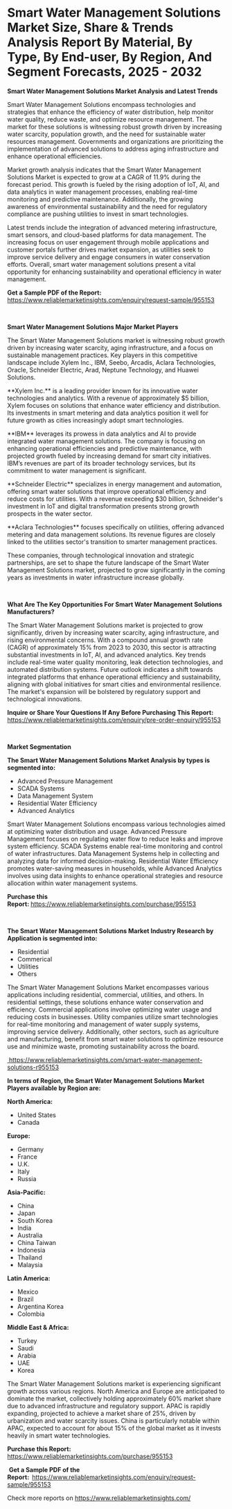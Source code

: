 <p><h1>Smart Water Management Solutions Market Size, Share & Trends Analysis Report By Material, By Type, By End-user, By Region, And Segment Forecasts, 2025 - 2032</h1></p><p><strong>Smart Water Management Solutions Market Analysis and Latest Trends</strong></p>
<p><p>Smart Water Management Solutions encompass technologies and strategies that enhance the efficiency of water distribution, help monitor water quality, reduce waste, and optimize resource management. The market for these solutions is witnessing robust growth driven by increasing water scarcity, population growth, and the need for sustainable water resources management. Governments and organizations are prioritizing the implementation of advanced solutions to address aging infrastructure and enhance operational efficiencies.</p><p>Market growth analysis indicates that the Smart Water Management Solutions Market is expected to grow at a CAGR of 11.9% during the forecast period. This growth is fueled by the rising adoption of IoT, AI, and data analytics in water management processes, enabling real-time monitoring and predictive maintenance. Additionally, the growing awareness of environmental sustainability and the need for regulatory compliance are pushing utilities to invest in smart technologies.</p><p>Latest trends include the integration of advanced metering infrastructure, smart sensors, and cloud-based platforms for data management. The increasing focus on user engagement through mobile applications and customer portals further drives market expansion, as utilities seek to improve service delivery and engage consumers in water conservation efforts. Overall, smart water management solutions present a vital opportunity for enhancing sustainability and operational efficiency in water management.</p></p>
<p><strong>Get a Sample PDF of the Report:&nbsp;</strong> <a href="https://www.reliablemarketinsights.com/enquiry/request-sample/955153?utm_campaign=3267&utm_medium=2&utm_source=Github&utm_content=ia&utm_term=07032025&utm_id=smart-water-management-solutions">https://www.reliablemarketinsights.com/enquiry/request-sample/955153</a></p>
<p>&nbsp;</p>
<p><strong>Smart Water Management Solutions Major Market Players</strong></p>
<p><p>The Smart Water Management Solutions market is witnessing robust growth driven by increasing water scarcity, aging infrastructure, and a focus on sustainable management practices. Key players in this competitive landscape include Xylem Inc., IBM, Seebo, Arcadis, Aclara Technologies, Oracle, Schneider Electric, Arad, Neptune Technology, and Huawei Solutions.</p><p>**Xylem Inc.** is a leading provider known for its innovative water technologies and analytics. With a revenue of approximately $5 billion, Xylem focuses on solutions that enhance water efficiency and distribution. Its investments in smart metering and data analytics position it well for future growth as cities increasingly adopt smart technologies.</p><p>**IBM** leverages its prowess in data analytics and AI to provide integrated water management solutions. The company is focusing on enhancing operational efficiencies and predictive maintenance, with projected growth fueled by increasing demand for smart city initiatives. IBM’s revenues are part of its broader technology services, but its commitment to water management is significant.</p><p>**Schneider Electric** specializes in energy management and automation, offering smart water solutions that improve operational efficiency and reduce costs for utilities. With a revenue exceeding $30 billion, Schneider's investment in IoT and digital transformation presents strong growth prospects in the water sector.</p><p>**Aclara Technologies** focuses specifically on utilities, offering advanced metering and data management solutions. Its revenue figures are closely linked to the utilities sector's transition to smarter management practices.</p><p>These companies, through technological innovation and strategic partnerships, are set to shape the future landscape of the Smart Water Management Solutions market, projected to grow significantly in the coming years as investments in water infrastructure increase globally.</p></p>
<p>&nbsp;</p>
<p><strong>What Are The Key Opportunities For Smart Water Management Solutions Manufacturers?</strong></p>
<p><p>The Smart Water Management Solutions market is projected to grow significantly, driven by increasing water scarcity, aging infrastructure, and rising environmental concerns. With a compound annual growth rate (CAGR) of approximately 15% from 2023 to 2030, this sector is attracting substantial investments in IoT, AI, and advanced analytics. Key trends include real-time water quality monitoring, leak detection technologies, and automated distribution systems. Future outlook indicates a shift towards integrated platforms that enhance operational efficiency and sustainability, aligning with global initiatives for smart cities and environmental resilience. The market's expansion will be bolstered by regulatory support and technological innovations.</p></p>
<p><strong>Inquire or Share Your Questions If Any Before Purchasing This Report:</strong> <a href="https://www.reliablemarketinsights.com/enquiry/pre-order-enquiry/955153?utm_campaign=3267&utm_medium=2&utm_source=Github&utm_content=ia&utm_term=07032025&utm_id=smart-water-management-solutions">https://www.reliablemarketinsights.com/enquiry/pre-order-enquiry/955153</a></p>
<p>&nbsp;</p>
<p><strong>Market Segmentation</strong></p>
<p><strong>The Smart Water Management Solutions Market Analysis by types is segmented into:</strong></p>
<p><ul><li>Advanced Pressure Management</li><li>SCADA Systems</li><li>Data Management System</li><li>Residential Water Efficiency</li><li>Advanced Analytics</li></ul></p>
<p><p>Smart Water Management Solutions encompass various technologies aimed at optimizing water distribution and usage. Advanced Pressure Management focuses on regulating water flow to reduce leaks and improve system efficiency. SCADA Systems enable real-time monitoring and control of water infrastructures. Data Management Systems help in collecting and analyzing data for informed decision-making. Residential Water Efficiency promotes water-saving measures in households, while Advanced Analytics involves using data insights to enhance operational strategies and resource allocation within water management systems.</p></p>
<p><strong>Purchase this Report:&nbsp;</strong><a href="https://www.reliablemarketinsights.com/purchase/955153?utm_campaign=3267&utm_medium=2&utm_source=Github&utm_content=ia&utm_term=07032025&utm_id=smart-water-management-solutions">https://www.reliablemarketinsights.com/purchase/955153</a></p>
<p>&nbsp;</p>
<p><strong>The Smart Water Management Solutions Market Industry Research by Application is segmented into:</strong></p>
<p><ul><li>Residential</li><li>Commerical</li><li>Utilities</li><li>Others</li></ul></p>
<p><p>The Smart Water Management Solutions Market encompasses various applications including residential, commercial, utilities, and others. In residential settings, these solutions enhance water conservation and efficiency. Commercial applications involve optimizing water usage and reducing costs in businesses. Utility companies utilize smart technologies for real-time monitoring and management of water supply systems, improving service delivery. Additionally, other sectors, such as agriculture and manufacturing, benefit from smart water solutions to optimize resource use and minimize waste, promoting sustainability across the board.</p></p>
<p><a href="https://www.reliablemarketinsights.com/smart-water-management-solutions-r955153?utm_campaign=3267&utm_medium=2&utm_source=Github&utm_content=ia&utm_term=07032025&utm_id=smart-water-management-solutions">&nbsp;https://www.reliablemarketinsights.com/smart-water-management-solutions-r955153</a></p>
<p><strong>In terms of Region, the Smart Water Management Solutions Market Players available by Region are:</strong></p>
<p>
    <p> <strong> North America: </strong>
        <ul>
            <li>United States</li>
            <li>Canada</li>
        </ul>
        </p> 
    <p> <strong> Europe: </strong>
        <ul>
            <li>Germany</li>
            <li>France</li>
            <li>U.K.</li>
            <li>Italy</li>
            <li>Russia</li>
        </ul>
        </p> 
    <p> <strong> Asia-Pacific: </strong>
        <ul>
            <li>China</li>
            <li>Japan</li>
            <li>South Korea</li>
            <li>India</li>
            <li>Australia</li>
            <li>China Taiwan</li>
            <li>Indonesia</li>
            <li>Thailand</li>
            <li>Malaysia</li>
        </ul>
        </p> 
    <p> <strong> Latin America: </strong>
        <ul>
            <li>Mexico</li>
            <li>Brazil</li>
            <li>Argentina Korea</li>
            <li>Colombia</li>
        </ul>
        </p> 
    <p> <strong> Middle East & Africa: </strong>
        <ul>
            <li>Turkey</li>
            <li>Saudi</li>
            <li>Arabia</li>
            <li>UAE</li>
            <li>Korea</li>
        </ul>
    </p>
    </p>
<p><p>The Smart Water Management Solutions market is experiencing significant growth across various regions. North America and Europe are anticipated to dominate the market, collectively holding approximately 60% market share due to advanced infrastructure and regulatory support. APAC is rapidly expanding, projected to achieve a market share of 25%, driven by urbanization and water scarcity issues. China is particularly notable within APAC, expected to account for about 15% of the global market as it invests heavily in smart water technologies.</p></p>
<p><strong>Purchase this Report: </strong><a href="https://www.reliablemarketinsights.com/purchase/955153?utm_campaign=3267&utm_medium=2&utm_source=Github&utm_content=ia&utm_term=07032025&utm_id=smart-water-management-solutions">https://www.reliablemarketinsights.com/purchase/955153</a></p>
<p>&nbsp;<strong>Get a Sample PDF of the Report:&nbsp;&nbsp;</strong><a href="https://www.reliablemarketinsights.com/enquiry/request-sample/955153?utm_campaign=3267&utm_medium=2&utm_source=Github&utm_content=ia&utm_term=07032025&utm_id=smart-water-management-solutions">https://www.reliablemarketinsights.com/enquiry/request-sample/955153</a></p>
<p><strong></strong></p>
<p>Check more reports on <a href="https://www.reliablemarketinsights.com/?utm_campaign=3267&utm_medium=2&utm_source=Github&utm_content=ia&utm_term=07032025&utm_id=smart-water-management-solutions">https://www.reliablemarketinsights.com/</a></p>